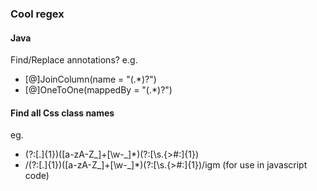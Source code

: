 ### Cool regex


#### Java
Find/Replace annotations?
e.g.
- [@]JoinColumn\(name = "(.*)?"\)
- [@]OneToOne\(mappedBy = "(.*)?"\)


#### Find all Css class names

eg.
- (?:[\.]{1})([a-zA-Z_]+[\w-_]*)(?:[\s\.\{\>#\:]{1})
- /(?:[\.]{1})([a-zA-Z_]+[\w-_]*)(?:[\s\.\{\>#\:]{1})/igm (for use in javascript code)

